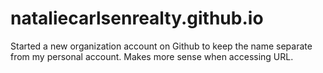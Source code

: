 # nataliecarlsenrealty.github.io

Started a new organization account on Github to keep the name separate from my personal account. Makes more sense when accessing URL. 
